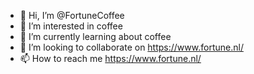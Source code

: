 - 👋 Hi, I’m @FortuneCoffee
- 👀 I’m interested in coffee
- 🌱 I’m currently learning about coffee
- 💞️ I’m looking to collaborate on https://www.fortune.nl/
- 📫 How to reach me https://www.fortune.nl/

<!---
FortuneCoffee/FortuneCoffee is a ✨ special ✨ repository because its `README.md` (this file) appears on your GitHub profile.
You can click the Preview link to take a look at your changes.
--->

